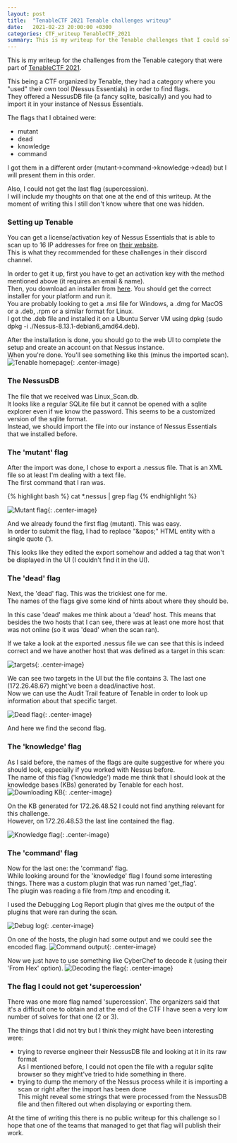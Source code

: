 ```yaml
---
layout: post
title:  "TenableCTF 2021 Tenable challenges writeup"
date:   2021-02-23 20:00:00 +0300
categories: CTF_writeup TenableCTF_2021 
summary: This is my writeup for the Tenable challenges that I could solve at TenableCTF 2021 and some of my thoughts on the one that I could not solve..
---
```


This is my writeup for the challenges from the Tenable category that were part of [TenableCTF 2021](https://ctftime.org/event/1266).  

This being a CTF organized by Tenable, they had a category where you "used" their own tool (Nessus Essentials) in order to find flags.  
They offered a NessusDB file (a fancy sqlite, basically) and you had to import it in your instance of Nessus Essentials.  

The flags that I obtained were:
- mutant
- dead
- knowledge
- command

I got them in a different order (mutant->command->knowledge->dead) but I will present them in this order.  

Also, I could not get the last flag (supercession).  
I will include my thoughts on that one at the end of this writeup. At the moment of writing this I still don't know where that one was hidden.  

### Setting up Tenable
You can get a license/activation key of Nessus Essentials that is able to scan up to 16 IP addresses for free on [their website](https://www.tenable.com/products/nessus/nessus-essentials).  
This is what they recommended for these challenges in their discord channel.  

In order to get it up, first you have to get an activation key with the method mentioned above (it requires an email & name).  
Then, you download an installer from [here](https://www.tenable.com/downloads/nessus?loginAttempted=true). You should get the correct installer for your platform and run it.  
You are probably looking to get a .msi file for Windows, a .dmg for MacOS or a .deb, .rpm or a similar format for Linux.  
I got the .deb file and installed it on a Ubuntu Server VM using dpkg (sudo dpkg -i ./Nessus-8.13.1-debian6_amd64.deb).

After the installation is done, you should go to the web UI to complete the setup and create an account on that Nessus instance.  
When you're done. You'll see something like this (minus the imported scan).  
![Tenable homepage]({{site.baseurl}}/assets/img/TenableCTF_2021/tenable/tenable.png){: .center-image}


### The NessusDB
The file that we received was Linux_Scan.db.  
It looks like a regular SQLite file but it cannot be opened with a sqlite explorer even if we know the password. This seems to be a customized version of the sqlite format.  
Instead, we should import the file into our instance of Nessus Essentials that we installed before.  


### The 'mutant' flag

After the import was done, I chose to export a .nessus file. That is an XML file so at least I'm dealing with a text file.  
The first command that I ran was.


<p>
{% highlight bash %}
cat *.nessus | grep flag
{% endhighlight %}
</p>

![Mutant flag]({{site.baseurl}}/assets/img/TenableCTF_2021/tenable/mutant_flag.png){: .center-image}

And we already found the first flag (mutant). This was easy.  
In order to submit the flag, I had to replace "&amp;apos;" HTML entity with a single quote (').

This looks like they edited the export somehow and added a tag that won't be displayed in the UI (I couldn't find it in the UI).  

### The 'dead' flag

Next, the 'dead' flag. This was the trickiest one for me.  
The names of the flags give some kind of hints about where they should be.  

In this case 'dead' makes me think about a 'dead' host. This means that besides the two hosts that I can see, there was at least one more host that was not online (so it was 'dead' when the scan ran).

If we take a look at the exported .nessus file we can see that this is indeed correct and we have another host that was defined as a target in this scan: 

![targets]({{site.baseurl}}/assets/img/TenableCTF_2021/tenable/targets.png){: .center-image}

We can see two targets in the UI but the file contains 3. The last one (172.26.48.67) might've been a dead/inactive host.  
Now we can use the Audit Trail feature of Tenable in order to look up information about that specific target.

![Dead flag]({{site.baseurl}}/assets/img/TenableCTF_2021/tenable/dead_flag.png){: .center-image}

And here we find the second flag.

### The 'knowledge' flag

As I said before, the names of the flags are quite suggestive for where you should look, especially if you worked with Nessus before.  
The name of this flag ('knowledge') made me think that I should look at the knowledge bases (KBs) generated by Tenable for each host.
![Downloading KB]({{site.baseurl}}/assets/img/TenableCTF_2021/tenable/download.png){: .center-image}

On the KB generated for 172.26.48.52 I could not find anything relevant for this challenge.  
However, on 172.26.48.53 the last line contained the flag.  

![Knowledge flag]({{site.baseurl}}/assets/img/TenableCTF_2021/tenable/knowledge.png){: .center-image}

### The 'command' flag

Now for the last one: the 'command' flag.  
While looking around for the 'knowledge' flag I found some interesting things. There was a custom plugin that was run named 'get_flag'.  
The plugin was reading a file from /tmp and encoding it.

I used the Debugging Log Report plugin that gives me the output of the plugins that were ran during the scan.  

![Debug log]({{site.baseurl}}/assets/img/TenableCTF_2021/tenable/logs.png){: .center-image}

On one of the hosts, the plugin had some output and we could see the encoded flag.
![Command output]({{site.baseurl}}/assets/img/TenableCTF_2021/tenable/command_flag01.png){: .center-image}

Now we just have to use something like CyberChef to decode it (using their 'From Hex' option).
![Decoding the flag]({{site.baseurl}}/assets/img/TenableCTF_2021/tenable/command_flag02.png){: .center-image}


### The flag I could not get 'supercession'

There was one more flag named 'supercession'. The organizers said that it's a difficult one to obtain and at the end of the CTF I have seen a very low number of solves for that one (2 or 3).  

The things that I did not try but I think they might have been interesting were:
- trying to reverse engineer their NessusDB file and looking at it in its raw format  
As I mentioned before, I could not open the file with a regular sqlite browser so they might've tried to hide something in there.
- trying to dump the memory of the Nessus process while it is importing a scan or right after the import has been done  
This might reveal some strings that were processed from the NessusDB file and then filtered out when displaying or exporting them.  

At the time of writing this there is no public writeup for this challenge so I hope that one of the teams that managed to get that flag will publish their work.  